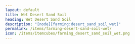 ```yaml
---
layout: default
title: Wet Desert Sand Soil
heading: Wet Desert Sand Soil
description: "[node][farming:desert_sand_soil_wet]"
permalink: /items/farming-desert-sand-soil-wet/
icon: /items/itemcubes/farming_desert_sand_soil_wet.png
---
```

